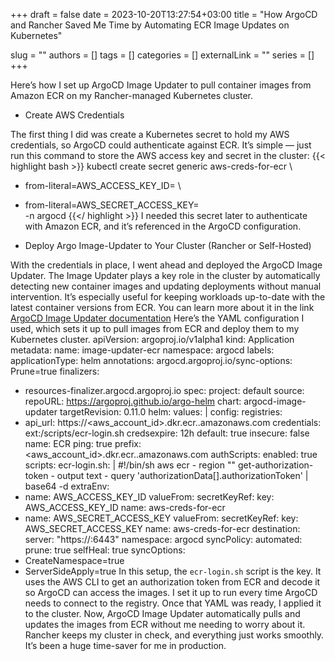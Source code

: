 +++ 
draft = false
date = 2023-10-20T13:27:54+03:00
title = "How ArgoCD and Rancher Saved Me Time by Automating ECR Image Updates on Kubernetes"

slug = ""
authors = []
tags = []
categories = []
externalLink = ""
series = []
+++


Here’s how I set up ArgoCD Image Updater to pull container images from Amazon ECR on my Rancher-managed Kubernetes cluster.

- Create AWS Credentials

The first thing I did was create a Kubernetes secret to hold my AWS credentials, so ArgoCD could authenticate against ECR. It’s simple — just run this command to store the AWS access key and secret in the cluster:
{{< highlight bash >}}
kubectl create secret generic aws-creds-for-ecr \
 - from-literal=AWS_ACCESS_KEY_ID=<your-access-key-id> \
 - from-literal=AWS_SECRET_ACCESS_KEY=<your-secret-access-key> \
 -n argocd
{{</ highlight >}}
I needed this secret later to authenticate with Amazon ECR, and it’s referenced in the ArgoCD configuration.

- Deploy Argo Image-Updater to Your Cluster (Rancher or Self-Hosted)

With the credentials in place, I went ahead and deployed the ArgoCD Image Updater. The Image Updater plays a key role in the cluster by automatically detecting new container images and updating deployments without manual intervention. It’s especially useful for keeping workloads up-to-date with the latest container versions from ECR. You can learn more about it in the link [ArgoCD Image Updater documentation](https://argocd-image-updater.readthedocs.io/en/stable/)
Here’s the YAML configuration I used, which sets it up to pull images from ECR and deploy them to my Kubernetes cluster.
apiVersion: argoproj.io/v1alpha1
kind: Application
metadata:
 name: image-updater-ecr
 namespace: argocd
 labels:
 applicationType: helm
 annotations:
 argocd.argoproj.io/sync-options: Prune=true
 finalizers:
 - resources-finalizer.argocd.argoproj.io
spec:
 project: default
 source:
 repoURL: https://argoproj.github.io/argo-helm
 chart: argocd-image-updater
 targetRevision: 0.11.0
 helm:
 values: |
 config:
 registries:
 - api_url: https://<aws_account_id>.dkr.ecr.<region>.amazonaws.com
 credentials: ext:/scripts/ecr-login.sh
 credsexpire: 12h
 default: true
 insecure: false
 name: ECR
 ping: true
 prefix: <aws_account_id>.dkr.ecr.<region>.amazonaws.com
 authScripts:
 enabled: true
 scripts:
 ecr-login.sh: |
 #!/bin/sh
 aws ecr - region "<region>" get-authorization-token - output text - query 'authorizationData[].authorizationToken' | base64 -d
 extraEnv:
 - name: AWS_ACCESS_KEY_ID
 valueFrom:
 secretKeyRef:
 key: AWS_ACCESS_KEY_ID
 name: aws-creds-for-ecr
 - name: AWS_SECRET_ACCESS_KEY
 valueFrom:
 secretKeyRef:
 key: AWS_SECRET_ACCESS_KEY
 name: aws-creds-for-ecr
 destination:
 server: "https://<your-cluster-api-server>:6443"
 namespace: argocd
 syncPolicy:
 automated:
 prune: true
 selfHeal: true
 syncOptions:
 - CreateNamespace=true
 - ServerSideApply=true
In this setup, the `ecr-login.sh` script is the key. It uses the AWS CLI to get an authorization token from ECR and decode it so ArgoCD can access the images. I set it up to run every time ArgoCD needs to connect to the registry.
Once that YAML was ready, I applied it to the cluster. Now, ArgoCD Image Updater automatically pulls and updates the images from ECR without me needing to worry about it. Rancher keeps my cluster in check, and everything just works smoothly. It’s been a huge time-saver for me in production.